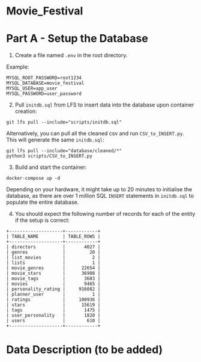 # Movie_Festival

# Part A - Setup the Database
1. Create a file named `.env` in the root directory.

Example:
```
MYSQL_ROOT_PASSWORD=root1234
MYSQL_DATABASE=movie_festival
MYSQL_USER=app_user
MYSQL_PASSWORD=user_password
```

2. Pull `initdb.sql` from LFS to insert data into the database upon container creation:
```
git lfs pull --include="scripts/initdb.sql"
```

Alternatively, you can pull all the cleaned csv and run `CSV_to_INSERT.py`. This will generate the same `initdb.sql`:
```
git lfs pull --include="database/cleaned/*"
python3 scripts/CSV_to_INSERT.py
```

3. Build and start the container:
```
docker-compose up -d
```

Depending on your hardware, it might take up to 20 minutes to initialise the database, as there are over 1 million SQL `INSERT` statements in `initdb.sql` to populate the entire database.

4. You should expect the following number of records for each of the entity if the setup is correct:
```
+--------------------+------------+
| TABLE_NAME         | TABLE_ROWS |
+--------------------+------------+
| directors          |       4027 |
| genres             |         20 |
| list_movies        |          2 |
| lists              |          1 |
| movie_genres       |      22654 |
| movie_stars        |      36908 |
| movie_tags         |       3683 |
| movies             |       9465 |
| personality_rating |     916082 |
| planner_user       |          1 |
| ratings            |     100936 |
| stars              |      15619 |
| tags               |       1475 |
| user_personality   |       1820 |
| users              |        610 |
+--------------------+------------+
```

# Data Description (to be added)